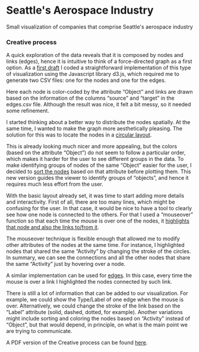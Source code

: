 # Seattle's Aerospace Industry

Small visualization of companies that comprise Seattle's aerospace industry

### Creative process

A quick exploration of the data reveals that it is composed by nodes and links (edges), hence it is intuitive to think of a force-directed graph as a first option. As a [first draft](https://github.com/fbecerra/aerospace_industry/raw/master/images/fig1.png) I coded a straightforward implementation of this type of visualization using the Javascript library d3.js, which required me to generate two CSV files: one for the nodes and one for the edges.

Here each node is color-coded by the attribute “Object” and links are drawn based on the information  of the columns “source” and “target” in the edges.csv file. Although the result was nice, it felt a bit messy, so it needed some refinement.

I started thinking about a better way to distribute the nodes spatially. At the same time, I wanted to make the graph more aesthetically pleasing. The solution for this was to locate the nodes in a [circular layout](https://raw.githubusercontent.com/fbecerra/aerospace_industry/master/images/fig2.png).

This is already looking much nicer and more appealing, but the colors (based on the attribute “Object”) do not seem to follow a particular order, which makes it harder for the user to see different groups in the data. To make identifying groups of nodes of the same “Object” easier for the user, I decided to [sort the nodes](https://raw.githubusercontent.com/fbecerra/aerospace_industry/master/images/fig3.png) based on that attribute before plotting them. This new version guides the viewer to identify groups of “objects”, and hence it requires much less effort from the user.

With the basic layout already set, it was time to start adding more details and interactivity. First of all, there are too many lines, which might be confusing for the user. In that case, it would be nice to have a tool to clearly see how one node is connected to the others. For that I used a “mouseover” function so that each time the mouse is over one of the nodes, it [highlights that node and also the links to/from it](https://raw.githubusercontent.com/fbecerra/aerospace_industry/master/images/fig4.png).

The mouseover technique is flexible enough that allowed me to modify other attributes of the nodes at the same time. For instance, I highlighted nodes that shared the same “Activity” by changing the stroke of the circles. In summary, we can see the connections and all the other nodes that share the same “Activity” just by hovering over a node.

A similar implementation can be used for [edges](https://raw.githubusercontent.com/fbecerra/aerospace_industry/master/images/fig5.png). In this case, every time the mouse is over a link I highlighted the nodes connected by such link.

There is still a lot of information that can be added to our visualization. For example, we could show the Type/Label of one edge when the mouse is over. Alternatively, we could change the stroke of the link based on the “Label” attribute (solid, dashed, dotted, for example). Another variations might include sorting and coloring the nodes based on “Activity" instead of “Object”, but that would depend, in principle, on what is the main point we are trying to communicate.

A PDF version of the Creative process can be found [here](https://github.com/fbecerra/aerospace_industry/raw/master/CreativeProcess.pdf).
